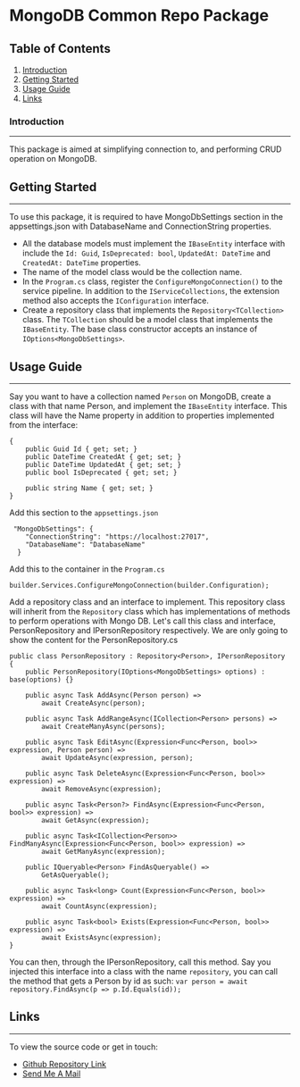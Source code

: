# MongoDB Common Repo Package

## Table of Contents
1. [Introduction](#introduction)
2. [Getting Started](#getting-start)
3. [Usage Guide](#usage-guide)
4. [Links](#links)

### Introduction
***
This package is aimed at simplifying connection to, and performing CRUD operation on MongoDB.

## Getting Started
***
To use this package, it is required to have MongoDbSettings section in the appsettings.json with DatabaseName and ConnectionString
properties.
* All the database models must implement the ```IBaseEntity``` interface with include the ```Id: Guid```, ```IsDeprecated: bool```, ```UpdatedAt: DateTime``` and ```CreatedAt: DateTime``` properties.
* The name of the model class would be the collection name.
* In the ```Program.cs``` class, register the ```ConfigureMongoConnection()``` to the service pipeline. In addition to the ```IServiceCollections```, the extension method also accepts the ```IConfiguration``` interface.
* Create a repository class that implements the ```Repository<TCollection>``` class. The ```TCollection``` should be a model class that implements the ```IBaseEntity```. The base class constructor accepts an instance of ```IOptions<MongoDbSettings>```.

## Usage Guide
***
Say you want to have a collection named ```Person``` on MongoDB, create a class with that name Person, and implement the ```IBaseEntity``` interface. This class will have the Name property in addition to properties implemented from the interface:

```public class Person : IBaseEntity
{
    public Guid Id { get; set; }
    public DateTime CreatedAt { get; set; }
    public DateTime UpdatedAt { get; set; }
    public bool IsDeprecated { get; set; }

    public string Name { get; set; }
}
```

Add this section to the ```appsettings.json```

```
 "MongoDbSettings": {
    "ConnectionString": "https://localhost:27017",
    "DatabaseName": "DatabaseName"
  }
```
Add this to the container in the ```Program.cs```

```builder.Services.ConfigureMongoConnection(builder.Configuration);```

Add a repository class and an interface to implement. This repository class will inherit from the ```Repository``` class which has implementations of methods to perform operations with Mongo DB.
Let's call this class and interface, PersonRepository and IPersonRepository respectively.
We are only going to  show the content for the PersonRepository.cs

```
public class PersonRepository : Repository<Person>, IPersonRepository
{
    public PersonRepository(IOptions<MongoDbSettings> options) : base(options) {}

    public async Task AddAsync(Person person) =>
        await CreateAsync(person);

    public async Task AddRangeAsync(ICollection<Person> persons) =>
        await CreateManyAsync(persons);

    public async Task EditAsync(Expression<Func<Person, bool>> expression, Person person) =>
        await UpdateAsync(expression, person);

    public async Task DeleteAsync(Expression<Func<Person, bool>> expression) =>
        await RemoveAsync(expression);

    public async Task<Person?> FindAsync(Expression<Func<Person, bool>> expression) =>
        await GetAsync(expression);

    public async Task<ICollection<Person>> FindManyAsync(Expression<Func<Person, bool>> expression) =>
        await GetManyAsync(expression);

    public IQueryable<Person> FindAsQueryable() =>
        GetAsQueryable();

    public async Task<long> Count(Expression<Func<Person, bool>> expression) =>
        await CountAsync(expression);

    public async Task<bool> Exists(Expression<Func<Person, bool>> expression) =>
        await ExistsAsync(expression);
}
```
You can then, through the IPersonRepository, call this method. Say you injected this interface into a class with the name ```repository```, you can call the method that gets a Person by id as such:
```var person = await repository.FindAsync(p => p.Id.Equals(id));```

## Links
***
To view the source code or get in touch:
* [Github Repository Link](https://github.com/ojotobar/Mongo.Common.Repo)
* [Send Me A Mail](mailto:ojotobar@gmail.com)
